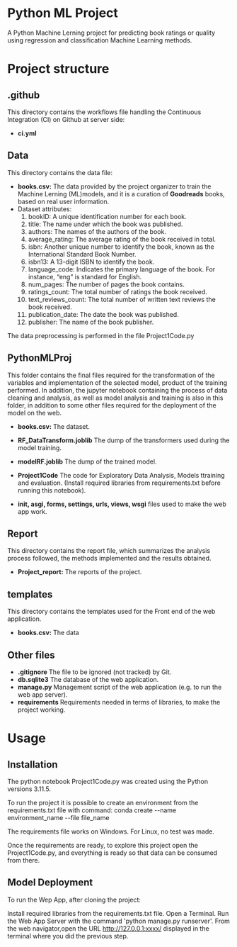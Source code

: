 # Python ML Project 

A Python Machine Lerning project for predicting book ratings or quality using regression and classification Machine Learning methods. 

# Project structure


## .github 

This directory contains the workflows file handling the Continuous Integration (CI) on Github at server side: 

- **ci.yml** 
 

## Data

This directory contains the data file: 

- **books.csv:** The data provided by the project organizer to train the Machine Lerning (ML)models, and it is a curation of **Goodreads** books, based on real user information.
- Dataset attributes: 
    1. bookID: A unique identification number for each book.
    2. title: The name under which the book was published.
    3. authors: The names of the authors of the book.
    4. average_rating: The average rating of the book received in total.
    5. isbn: Another unique number to identify the book, known as the International Standard Book Number.
    6. isbn13: A 13-digit ISBN to identify the book.
    7. language_code: Indicates the primary language of the book. For instance, “eng” is standard for English.
    8. num_pages: The number of pages the book contains.
    9. ratings_count: The total number of ratings the book received.
    10. text_reviews_count: The total number of written text reviews the book received.
    11. publication_date: The date the book was published.
    12. publisher: The name of the book publisher.

The data preprocessing is performed in the file Project1Code.py


## PythonMLProj 

This folder contains the final files required for the transformation of the variables and implementation of the selected model, product of the training performed. In addition, the jupyter notebook containing the process of data cleaning and analysis, as well as model analysis and training is also in this folder, in addition to some other files required for the deployment of the model on the web.

- **books.csv:** The dataset.

- **RF_DataTransform.joblib** The dump of the transformers used during the model training.

- **modelRF.joblib** The dump of the trained model.

- **Project1Code** The code for Exploratory Data Analysis, Models ttraining and evaluation. (Install required libraries from requirements.txt before running this notebook).

- **__init__, asgi, forms, settings, urls, views, wsgi** files used to make the web app work.
 

## Report 

This directory contains the report file, which summarizes the analysis process followed, the methods implemented and the results obtained. 

- **Project_report:** The reports of the project.  


## templates

This directory contains the templates used for the Front end of the web application. 

- **books.csv:** The data


## Other files

- **.gitignore** The file to be ignored (not tracked) by Git.
- **db.sqlite3** The database of the web application.
- **manage.py** Management script of the web application (e.g. to run the web app server).
- **requirements** Requirements needed in terms of libraries, to make the project working.


# Usage

## Installation

The python notebook Project1Code.py was created using the Python versions 3.11.5. 

To run the project it is possible to create an environment from the requirements.txt file with command:
    conda create --name environment_name --file file_name

The requirements file works on Windows. For Linux, no test was made. 

Once the requirements are ready, to explore this project open the Project1Code.py, and everything is ready so that data can be consumed from there.


## Model Deployment

To run the Wep App, after cloning the project:

Install required libraries from the requirements.txt file.
Open a Terminal.
Run the Web App Server with the command 'python manage.py runserver'.
From the web navigator,open the URL http://127.0.0.1:xxxx/ displayed in the terminal where you did the previous step.